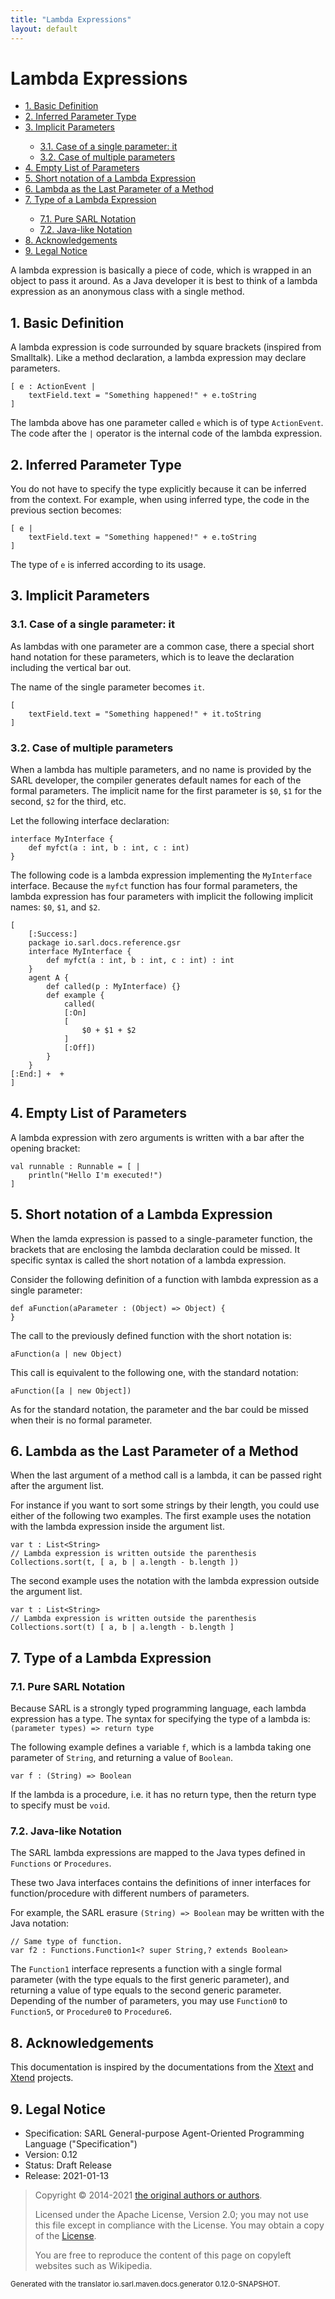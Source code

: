 ```yaml
---
title: "Lambda Expressions"
layout: default
---
```


# Lambda Expressions


<ul class="page_outline" id="page_outline">

<li><a href="#1-basic-definition">1. Basic Definition</a></li>
<li><a href="#2-inferred-parameter-type">2. Inferred Parameter Type</a></li>
<li><a href="#3-implicit-parameters">3. Implicit Parameters</a></li>
<ul>
  <li><a href="#31-case-of-a-single-parameter-it">3.1. Case of a single parameter: it</a></li>
  <li><a href="#32-case-of-multiple-parameters">3.2. Case of multiple parameters</a></li>
</ul>
<li><a href="#4-empty-list-of-parameters">4. Empty List of Parameters</a></li>
<li><a href="#5-short-notation-of-a-lambda-expression">5. Short notation of a Lambda Expression</a></li>
<li><a href="#6-lambda-as-the-last-parameter-of-a-method">6. Lambda as the Last Parameter of a Method</a></li>
<li><a href="#7-type-of-a-lambda-expression">7. Type of a Lambda Expression</a></li>
<ul>
  <li><a href="#71-pure-sarl-notation">7.1. Pure SARL Notation</a></li>
  <li><a href="#72-java-like-notation">7.2. Java-like Notation</a></li>
</ul>
<li><a href="#8-acknowledgements">8. Acknowledgements</a></li>
<li><a href="#9-legal-notice">9. Legal Notice</a></li>

</ul>


A lambda expression is basically a piece of code, which is wrapped 
in an object to pass it around. As a Java developer it is best to 
think of a lambda expression as an anonymous class with a single 
method.


## 1. Basic Definition

A lambda expression is code surrounded by square brackets (inspired from Smalltalk).
Like a method declaration, a lambda expression may declare parameters.

```sarl
[ e : ActionEvent |
	textField.text = "Something happened!" + e.toString
]
```



The lambda above has one parameter called `e` which is of type `ActionEvent`.
The code after the `|` operator is the internal code of the lambda expression.


## 2. Inferred Parameter Type

You do not have to specify the type explicitly because it can be inferred from the context.
For example, when using inferred type, the code in the previous section becomes:

```sarl
[ e |
	textField.text = "Something happened!" + e.toString
]
```



The type of `e` is inferred according to its usage.


## 3. Implicit Parameters

### 3.1. Case of a single parameter: it

As lambdas with one parameter are a common case, there  a special short hand notation
for these parameters, which is to leave the declaration including the vertical bar out.

The name of the single parameter becomes `it`.

```sarl
[
	textField.text = "Something happened!" + it.toString
]
```



### 3.2. Case of multiple parameters

When a lambda has multiple parameters, and no name is provided by the SARL developer, 
the compiler generates default names for each of the formal parameters.
The implicit name for the first parameter is `$0`, `$1` for the second,
`$2` for the third, etc.

Let the following interface declaration:

```sarl
interface MyInterface {
    def myfct(a : int, b : int, c : int)
}
```



The following code is a lambda expression implementing the `MyInterface` interface.
Because the `myfct` function has four formal parameters, the lambda expression 
has four parameters with implicit the following implicit names: `$0`, `$1`, and `$2`.

```sarl
[
    [:Success:]
    package io.sarl.docs.reference.gsr
    interface MyInterface {
        def myfct(a : int, b : int, c : int) : int
    }
    agent A {
        def called(p : MyInterface) {}
        def example {
            called(
            [:On]
            [
                $0 + $1 + $2
            ]
            [:Off])
        }
    }
[:End:] +  + 
]
```



## 4. Empty List of Parameters

A lambda expression with zero arguments is written with a bar after the opening bracket:

```sarl
val runnable : Runnable = [ |
	println("Hello I'm executed!")
]
```



## 5. Short notation of a Lambda Expression

When the lamda expression is passed to a single-parameter function, the brackets that are enclosing the lambda
declaration could be missed. It specific syntax is called the short notation of a lambda expression. 

Consider the following definition of a function with lambda expression as a single parameter:

```sarl
def aFunction(aParameter : (Object) => Object) {
}
```



The call to the previously defined function with the short notation is:

```sarl
aFunction(a | new Object)
```



This call is equivalent to the following one, with the standard notation:

```sarl
aFunction([a | new Object])
```



As for the standard notation, the parameter and the bar could be missed when their is no formal parameter.


## 6. Lambda as the Last Parameter of a Method

When the last argument of a method call is a lambda, it can be passed right after the argument list.

For instance if you want to sort some strings by their length, you could use either of the following two examples.
The first example uses the notation with the lambda expression inside the argument list.

```sarl
var t : List<String>
// Lambda expression is written outside the parenthesis
Collections.sort(t, [ a, b | a.length - b.length ])
```



The second example uses the notation with the lambda expression outside the argument list.

```sarl
var t : List<String>
// Lambda expression is written outside the parenthesis
Collections.sort(t) [ a, b | a.length - b.length ]
```



## 7. Type of a Lambda Expression

### 7.1. Pure SARL Notation

Because SARL is a strongly typed programming language, each lambda expression has a type.
The syntax for specifying the type of a lambda is: `(parameter types) => return type`

The following example defines a variable `f`, which is a lambda taking one parameter of `String`, and
returning a value of `Boolean`. 

```sarl
var f : (String) => Boolean
```



If the lambda is a procedure, i.e. it has no return type, then the return type to specify must be `void`.


### 7.2. Java-like Notation

The SARL lambda expressions are mapped to the Java types defined in `Functions` or `Procedures`.


These two Java interfaces contains the definitions of inner interfaces for function/procedure with
different numbers of parameters.

For example, the SARL erasure `(String) => Boolean` may be written with the Java notation:

```sarl
// Same type of function.
var f2 : Functions.Function1<? super String,? extends Boolean>
```



The `Function1` interface represents a function with a single formal parameter (with the type equals to the first generic parameter),
and returning a value of type equals to the second generic parameter.
Depending of the number of parameters, you may use `Function0` to `Function5`, or `Procedure0` to `Procedure6`. 



## 8. Acknowledgements

This documentation is inspired by the documentations from the
[Xtext](https://www.eclipse.org/Xtext/documentation.html) and
[Xtend](https://www.eclipse.org/xtend/documentation.html) projects.

## 9. Legal Notice

* Specification: SARL General-purpose Agent-Oriented Programming Language ("Specification")
* Version: 0.12
* Status: Draft Release
* Release: 2021-01-13

> Copyright &copy; 2014-2021 [the original authors or authors](http://www.sarl.io/about/index.html).
>
> Licensed under the Apache License, Version 2.0;
> you may not use this file except in compliance with the License.
> You may obtain a copy of the [License](http://www.apache.org/licenses/LICENSE-2.0).
>
> You are free to reproduce the content of this page on copyleft websites such as Wikipedia.

<small>Generated with the translator io.sarl.maven.docs.generator 0.12.0-SNAPSHOT.</small>
